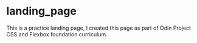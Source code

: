 # landing_page
This is a practice landing page, I created this page as part of Odin Project CSS and Flexbox foundation curriculum. 
